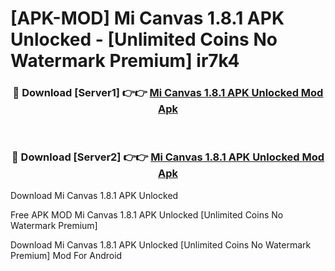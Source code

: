 # [APK-MOD] Mi Canvas 1.8.1 APK Unlocked - [Unlimited Coins No Watermark Premium] ir7k4



<div align="center">
<h3>🔴 Download [Server1] 👉👉 <a href="https://momento.my/?title=Mi_Canvas_1.8.1_APK_Unlocked">Mi Canvas 1.8.1 APK Unlocked Mod Apk</a></h3><br>

<h3>🔴 Download [Server2] 👉👉 <a href="https://momento.my/?title=Mi_Canvas_1.8.1_APK_Unlocked">Mi Canvas 1.8.1 APK Unlocked Mod Apk</a></h3>
</div>



Download Mi Canvas 1.8.1 APK Unlocked 

Free APK MOD Mi Canvas 1.8.1 APK Unlocked [Unlimited Coins No Watermark Premium]

Download Mi Canvas 1.8.1 APK Unlocked [Unlimited Coins No Watermark Premium] Mod For Android
